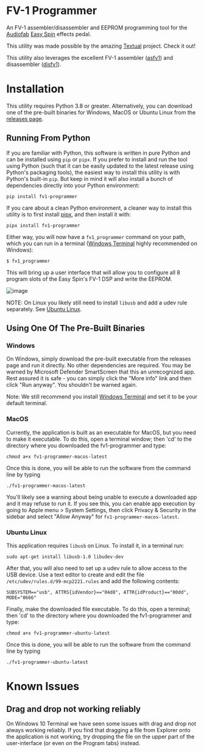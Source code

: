 # FV-1 Programmer

An FV-1 assembler/disassembler and EEPROM programming tool for the [Audiofab](https://audiofab.com/) [Easy Spin](https://audiofab.com/products/easy-spin) effects pedal.

This utility was made possible by the amazing [Textual](https://textual.textualize.io/) project. Check it out!

This utility also leverages the excellent FV-1 assembler ([asfv1](https://github.com/ndf-zz/asfv1)) and disassembler ([disfv1](https://github.com/ndf-zz/disfv1)).

# Installation

This utility requires Python 3.8 or greater. Alternatively, you can download one of the pre-built binaries for Windows, MacOS or Ubuntu Linux from the [releases page](https://github.com/audiofab/fv1_programmer/releases).

## Running From Python

If you are familiar with Python, this software is written in pure Python and can be installed using `pip` or `pipx`. If you prefer to install and run the tool using Python (such that it can be easily updated to the latest release using Python's packaging tools), the easiest way to install this utility is with Python's built-in `pip`. But keep in mind it will also install a bunch of dependencies directly into your Python environment:

`pip install fv1-programmer`

If you care about a clean Python environment, a cleaner way to install this utility is to first install [pipx](https://pypa.github.io/pipx/), and then install it with:

`pipx install fv1-programmer`

Either way, you will now have a `fv1_programmer` command on your path, which you can run in a terminal ([Windows Terminal](https://aka.ms/terminal) highly recommended on Windows):

```
$ fv1_programmer
```

This will bring up a user interface that will allow you to configure all 8 program slots of the Easy Spin's FV-1 DSP and write the EEPROM.

![image](https://github.com/audiofab/fv1_programmer/assets/1384978/300f1d0a-0dfc-4b63-8364-a8b2a8e76c65)

NOTE: On Linux you likely still need to install `libusb` and add a udev rule separately. See [Ubuntu Linux](README.md#Ubuntu-linux).

## Using One Of The Pre-Built Binaries

### Windows

On Windows, simply download the pre-built executable from the releases page and run it directly. No other dependencies are required. You may be warned by Microsoft Defender SmartScreen that this an unrecognized app. Rest assured it is safe - you can simply click the "More info" link and then click "Run anyway". You shouldn't be warned again.

Note: We still recommend you install [Windows Terminal](https://aka.ms/terminal) and set it to be your default terminal.

### MacOS

Currently, the application is built as an executable for MacOS, but you need to make it executable. To do this, open a terminal window; then 'cd' to the directory where you downloaded the fv1-programmer and type:

`chmod a+x fv1-programmer-macos-latest`

Once this is done, you will be able to run the software from the command line by typing

`./fv1-programmer-macos-latest`

You'll likely see a warning about being unable to execute a downloaded app and it may refuse to run it. If you see this, you can enable app execution by going to Apple menu > System Settings, then click Privacy & Security in the sidebar and select "Allow Anyway" for `fv1-programmer-macos-latest`.

### Ubuntu Linux

This application requires `libusb` on Linux. To install it, in a terminal run:

`sudo apt-get install libusb-1.0 libudev-dev`

After that, you will also need to set up a udev rule to allow access to the USB device. Use a text editor to create and edit the file `/etc/udev/rules.d/99-mcp2221.rules` and add the following contents:

`SUBSYSTEM=="usb", ATTRS{idVendor}=="04d8", ATTR{idProduct}=="00dd", MODE="0666"`

Finally, make the downloaded file executable. To do this, open a terminal; then 'cd' to the directory where you downloaded the fv1-programmer and type:

`chmod a+x fv1-programmer-ubuntu-latest`

Once this is done, you will be able to run the software from the command line by typing

`./fv1-programmer-ubuntu-latest`




# Known Issues

## Drag and drop not working reliably

On Windows 10 Terminal we have seen some issues with drag and drop not always working reliably. If you find that dragging a file from Explorer onto the application is not working, try dropping the file on the upper part of the user-interface (or even on the Program tabs) instead.
